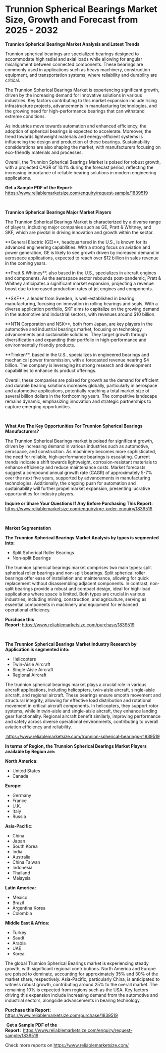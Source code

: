<p><h1>Trunnion Spherical Bearings Market Size, Growth and Forecast from 2025 - 2032</h1></p><p><strong>Trunnion Spherical Bearings Market Analysis and Latest Trends</strong></p>
<p><p>Trunnion spherical bearings are specialized bearings designed to accommodate high radial and axial loads while allowing for angular misalignment between connected components. These bearings are commonly used in applications such as heavy machinery, construction equipment, and transportation systems, where reliability and durability are critical. </p><p>The Trunnion Spherical Bearings Market is experiencing significant growth, driven by the increasing demand for innovative solutions in various industries. Key factors contributing to this market expansion include rising infrastructure projects, advancements in manufacturing technologies, and the growing need for high-performance bearings that can withstand extreme conditions. </p><p>As industries move towards automation and enhanced efficiency, the adoption of spherical bearings is expected to accelerate. Moreover, the trend towards lightweight materials and energy-efficient systems is influencing the design and production of these bearings. Sustainability considerations are also shaping the market, with manufacturers focusing on eco-friendly materials and processes. </p><p>Overall, the Trunnion Spherical Bearings Market is poised for robust growth, with a projected CAGR of 10.1% during the forecast period, reflecting the increasing importance of reliable bearing solutions in modern engineering applications.</p></p>
<p><strong>Get a Sample PDF of the Report:&nbsp;</strong> <a href="https://www.reliablemarketsize.com/enquiry/request-sample/1839519?utm_campaign=2460&utm_medium=2&utm_source=Github&utm_content=ia&utm_term=31032025&utm_id=trunnion-spherical-bearings">https://www.reliablemarketsize.com/enquiry/request-sample/1839519</a></p>
<p>&nbsp;</p>
<p><strong>Trunnion Spherical Bearings Major Market Players</strong></p>
<p><p>The Trunnion Spherical Bearings Market is characterized by a diverse range of players, including major companies such as GE, Pratt & Whitney, and SKF, which are pivotal in driving innovation and growth within the sector.</p><p>**General Electric (GE)**, headquartered in the U.S., is known for its advanced engineering capabilities. With a strong focus on aviation and power generation, GE is likely to see growth driven by increased demand in aerospace applications, expected to reach over $12 billion in sales revenue in the coming years.</p><p>**Pratt & Whitney**, also based in the U.S., specializes in aircraft engines and components. As the aerospace sector rebounds post-pandemic, Pratt & Whitney anticipates a significant market expansion, projecting a revenue boost due to increased production rates of jet engines and components.</p><p>**SKF**, a leader from Sweden, is well-established in bearing manufacturing, focusing on innovation in rolling bearings and seals. With a diverse application portfolio, SKF aims to capitalize on the growing demand in the automotive and industrial sectors, with revenues around $10 billion. </p><p>**NTN Corporation and NSK**, both from Japan, are key players in the automotive and industrial bearings market, focusing on technology advancements and sustainable solutions. They target growth through diversification and expanding their portfolio in high-performance and environmentally friendly products.</p><p>**Timken**, based in the U.S., specializes in engineered bearings and mechanical power transmission, with a forecasted revenue nearing $4 billion. The company is leveraging its strong research and development capabilities to enhance its product offerings.</p><p>Overall, these companies are poised for growth as the demand for efficient and durable bearing solutions increases globally, particularly in aerospace and automotive applications, potentially reaching a total market size of several billion dollars in the forthcoming years. The competitive landscape remains dynamic, emphasizing innovation and strategic partnerships to capture emerging opportunities.</p></p>
<p>&nbsp;</p>
<p><strong>What Are The Key Opportunities For Trunnion Spherical Bearings Manufacturers?</strong></p>
<p><p>The Trunnion Spherical Bearings market is poised for significant growth, driven by increasing demand in various industries such as automotive, aerospace, and construction. As machinery becomes more sophisticated, the need for reliable, high-performance bearings is escalating. Current trends indicate a shift towards lightweight, corrosion-resistant materials to enhance efficiency and reduce maintenance costs. Market forecasts suggest a compound annual growth rate (CAGR) of approximately 5-7% over the next five years, supported by advancements in manufacturing technologies. Additionally, the ongoing push for automation and sustainability will further propel market expansion, presenting lucrative opportunities for industry players.</p></p>
<p><strong>Inquire or Share Your Questions If Any Before Purchasing This Report:</strong> <a href="https://www.reliablemarketsize.com/enquiry/pre-order-enquiry/1839519?utm_campaign=2460&utm_medium=2&utm_source=Github&utm_content=ia&utm_term=31032025&utm_id=trunnion-spherical-bearings">https://www.reliablemarketsize.com/enquiry/pre-order-enquiry/1839519</a></p>
<p>&nbsp;</p>
<p><strong>Market Segmentation</strong></p>
<p><strong>The Trunnion Spherical Bearings Market Analysis by types is segmented into:</strong></p>
<p><ul><li>Split Spherical Roller Bearings</li><li>Non-split Bearings</li></ul></p>
<p><p>The trunnion spherical bearings market comprises two main types: split spherical roller bearings and non-split bearings. Split spherical roller bearings offer ease of installation and maintenance, allowing for quick replacement without disassembling adjacent components. In contrast, non-split bearings provide a robust and compact design, ideal for high-load applications where space is limited. Both types are crucial in various industries, including mining, construction, and agriculture, serving as essential components in machinery and equipment for enhanced operational efficiency.</p></p>
<p><strong>Purchase this Report:&nbsp;</strong><a href="https://www.reliablemarketsize.com/purchase/1839519?utm_campaign=2460&utm_medium=2&utm_source=Github&utm_content=ia&utm_term=31032025&utm_id=trunnion-spherical-bearings">https://www.reliablemarketsize.com/purchase/1839519</a></p>
<p>&nbsp;</p>
<p><strong>The Trunnion Spherical Bearings Market Industry Research by Application is segmented into:</strong></p>
<p><ul><li>Helicopters</li><li>Twin-Aisle Aircraft</li><li>Single-Aisle Aircraft</li><li>Regional Aircraft</li></ul></p>
<p><p>The trunnion spherical bearings market plays a crucial role in various aircraft applications, including helicopters, twin-aisle aircraft, single-aisle aircraft, and regional aircraft. These bearings ensure smooth movement and structural integrity, allowing for effective load distribution and rotational movement in critical aircraft components. In helicopters, they support rotor systems, while in twin-aisle and single-aisle aircraft, they enhance landing gear functionality. Regional aircraft benefit similarly, improving performance and safety across diverse operational environments, contributing to overall aviation efficiency and reliability.</p></p>
<p><a href="https://www.reliablemarketsize.com/trunnion-spherical-bearings-r1839519?utm_campaign=2460&utm_medium=2&utm_source=Github&utm_content=ia&utm_term=31032025&utm_id=trunnion-spherical-bearings">&nbsp;https://www.reliablemarketsize.com/trunnion-spherical-bearings-r1839519</a></p>
<p><strong>In terms of Region, the Trunnion Spherical Bearings Market Players available by Region are:</strong></p>
<p>
    <p> <strong> North America: </strong>
        <ul>
            <li>United States</li>
            <li>Canada</li>
        </ul>
        </p> 
    <p> <strong> Europe: </strong>
        <ul>
            <li>Germany</li>
            <li>France</li>
            <li>U.K.</li>
            <li>Italy</li>
            <li>Russia</li>
        </ul>
        </p> 
    <p> <strong> Asia-Pacific: </strong>
        <ul>
            <li>China</li>
            <li>Japan</li>
            <li>South Korea</li>
            <li>India</li>
            <li>Australia</li>
            <li>China Taiwan</li>
            <li>Indonesia</li>
            <li>Thailand</li>
            <li>Malaysia</li>
        </ul>
        </p> 
    <p> <strong> Latin America: </strong>
        <ul>
            <li>Mexico</li>
            <li>Brazil</li>
            <li>Argentina Korea</li>
            <li>Colombia</li>
        </ul>
        </p> 
    <p> <strong> Middle East & Africa: </strong>
        <ul>
            <li>Turkey</li>
            <li>Saudi</li>
            <li>Arabia</li>
            <li>UAE</li>
            <li>Korea</li>
        </ul>
    </p>
    </p>
<p><p>The global Trunnion Spherical Bearings market is experiencing steady growth, with significant regional contributions. North America and Europe are poised to dominate, accounting for approximately 35% and 30% of the market share, respectively. Asia-Pacific, particularly China, is anticipated to witness robust growth, contributing around 25% to the overall market. The remaining 10% is expected from regions such as the USA. Key factors driving this expansion include increasing demand from the automotive and industrial sectors, alongside advancements in bearing technology.</p></p>
<p><strong>Purchase this Report: </strong><a href="https://www.reliablemarketsize.com/purchase/1839519?utm_campaign=2460&utm_medium=2&utm_source=Github&utm_content=ia&utm_term=31032025&utm_id=trunnion-spherical-bearings">https://www.reliablemarketsize.com/purchase/1839519</a></p>
<p>&nbsp;<strong>Get a Sample PDF of the Report:&nbsp;&nbsp;</strong><a href="https://www.reliablemarketsize.com/enquiry/request-sample/1839519?utm_campaign=2460&utm_medium=2&utm_source=Github&utm_content=ia&utm_term=31032025&utm_id=trunnion-spherical-bearings">https://www.reliablemarketsize.com/enquiry/request-sample/1839519</a></p>
<p><strong></strong></p>
<p>Check more reports on <a href="https://www.reliablemarketsize.com/?utm_campaign=2460&utm_medium=2&utm_source=Github&utm_content=ia&utm_term=31032025&utm_id=trunnion-spherical-bearings">https://www.reliablemarketsize.com/</a></p>